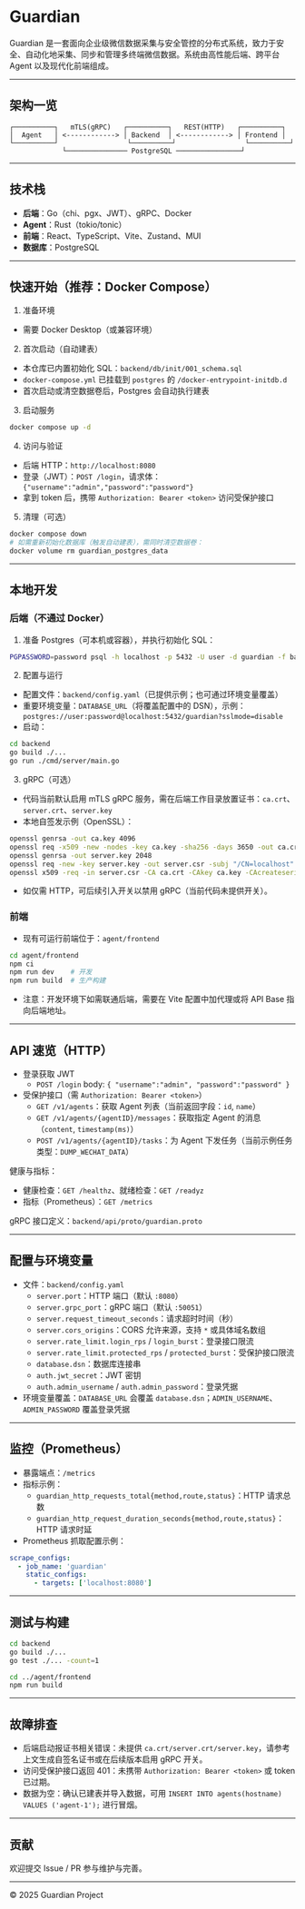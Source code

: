 
# Guardian

Guardian 是一套面向企业级微信数据采集与安全管控的分布式系统，致力于安全、自动化地采集、同步和管理多终端微信数据。系统由高性能后端、跨平台 Agent 以及现代化前端组成。

---

## 架构一览

```
┌──────────┐   mTLS(gRPC)   ┌──────────┐   REST(HTTP)   ┌──────────┐
│  Agent   │ <------------> │ Backend  │ <------------> │ Frontend │
└──────────┘                 └──────────┘                 └──────────┘
             └─────────────── PostgreSQL ────────────────┘
```

---

## 技术栈
- **后端**：Go（chi、pgx、JWT）、gRPC、Docker
- **Agent**：Rust（tokio/tonic）
- **前端**：React、TypeScript、Vite、Zustand、MUI
- **数据库**：PostgreSQL

---

## 快速开始（推荐：Docker Compose）

1) 准备环境
- 需要 Docker Desktop（或兼容环境）

2) 首次启动（自动建表）
- 本仓库已内置初始化 SQL：`backend/db/init/001_schema.sql`
- `docker-compose.yml` 已挂载到 `postgres` 的 `/docker-entrypoint-initdb.d`
- 首次启动或清空数据卷后，Postgres 会自动执行建表

3) 启动服务
```bash
docker compose up -d
```

4) 访问与验证
- 后端 HTTP：`http://localhost:8080`
- 登录（JWT）：`POST /login`，请求体：`{"username":"admin","password":"password"}`
- 拿到 token 后，携带 `Authorization: Bearer <token>` 访问受保护接口

5) 清理（可选）
```bash
docker compose down
# 如需重新初始化数据库（触发自动建表），需同时清空数据卷：
docker volume rm guardian_postgres_data
```

---

## 本地开发

### 后端（不通过 Docker）
1) 准备 Postgres（可本机或容器），并执行初始化 SQL：
```bash
PGPASSWORD=password psql -h localhost -p 5432 -U user -d guardian -f backend/db/init/001_schema.sql
```
2) 配置与运行
- 配置文件：`backend/config.yaml`（已提供示例；也可通过环境变量覆盖）
- 重要环境变量：`DATABASE_URL`（将覆盖配置中的 DSN），示例：
  `postgres://user:password@localhost:5432/guardian?sslmode=disable`
- 启动：
```bash
cd backend
go build ./...
go run ./cmd/server/main.go
```

3) gRPC（可选）
- 代码当前默认启用 mTLS gRPC 服务，需在后端工作目录放置证书：`ca.crt`、`server.crt`、`server.key`
- 本地自签发示例（OpenSSL）：
```bash
openssl genrsa -out ca.key 4096
openssl req -x509 -new -nodes -key ca.key -sha256 -days 3650 -out ca.crt -subj "/CN=Guardian-CA"
openssl genrsa -out server.key 2048
openssl req -new -key server.key -out server.csr -subj "/CN=localhost"
openssl x509 -req -in server.csr -CA ca.crt -CAkey ca.key -CAcreateserial -out server.crt -days 365 -sha256
```
- 如仅需 HTTP，可后续引入开关以禁用 gRPC（当前代码未提供开关）。

### 前端
- 现有可运行前端位于：`agent/frontend`
```bash
cd agent/frontend
npm ci
npm run dev    # 开发
npm run build  # 生产构建
```
- 注意：开发环境下如需联通后端，需要在 Vite 配置中加代理或将 API Base 指向后端地址。

---

## API 速览（HTTP）

- 登录获取 JWT
  - `POST /login`  body: `{ "username":"admin", "password":"password" }`
- 受保护接口（需 `Authorization: Bearer <token>`）
  - `GET /v1/agents`：获取 Agent 列表（当前返回字段：`id`, `name`）
  - `GET /v1/agents/{agentID}/messages`：获取指定 Agent 的消息（`content`, `timestamp(ms)`）
  - `POST /v1/agents/{agentID}/tasks`：为 Agent 下发任务（当前示例任务类型：`DUMP_WECHAT_DATA`）

健康与指标：
- 健康检查：`GET /healthz`、就绪检查：`GET /readyz`
- 指标（Prometheus）：`GET /metrics`

gRPC 接口定义：`backend/api/proto/guardian.proto`

---

## 配置与环境变量
- 文件：`backend/config.yaml`
  - `server.port`：HTTP 端口（默认 `:8080`）
  - `server.grpc_port`：gRPC 端口（默认 `:50051`）
  - `server.request_timeout_seconds`：请求超时时间（秒）
  - `server.cors_origins`：CORS 允许来源，支持 `*` 或具体域名数组
  - `server.rate_limit.login_rps` / `login_burst`：登录接口限流
  - `server.rate_limit.protected_rps` / `protected_burst`：受保护接口限流
  - `database.dsn`：数据库连接串
  - `auth.jwt_secret`：JWT 密钥
  - `auth.admin_username` / `auth.admin_password`：登录凭据
- 环境变量覆盖：`DATABASE_URL` 会覆盖 `database.dsn`；`ADMIN_USERNAME`、`ADMIN_PASSWORD` 覆盖登录凭据

---

## 监控（Prometheus）
- 暴露端点：`/metrics`
- 指标示例：
  - `guardian_http_requests_total{method,route,status}`：HTTP 请求总数
  - `guardian_http_request_duration_seconds{method,route,status}`：HTTP 请求时延
- Prometheus 抓取配置示例：
```yaml
scrape_configs:
  - job_name: 'guardian'
    static_configs:
      - targets: ['localhost:8080']
```

---

## 测试与构建
```bash
cd backend
go build ./...
go test ./... -count=1

cd ../agent/frontend
npm run build
```

---

## 故障排查
- 后端启动报证书相关错误：未提供 `ca.crt/server.crt/server.key`，请参考上文生成自签名证书或在后续版本启用 gRPC 开关。
- 访问受保护接口返回 401：未携带 `Authorization: Bearer <token>` 或 token 已过期。
- 数据为空：确认已建表并导入数据，可用 `INSERT INTO agents(hostname) VALUES ('agent-1');` 进行冒烟。

---

## 贡献
欢迎提交 Issue / PR 参与维护与完善。

---

© 2025 Guardian Project
